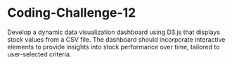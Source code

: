 # Coding-Challenge-12
Develop a dynamic data visualization dashboard using D3.js that displays stock values from a CSV file. 
The dashboard should incorporate interactive elements to provide insights into stock performance over time, tailored to user-selected criteria.
